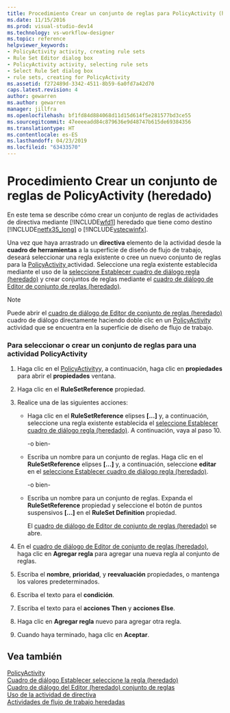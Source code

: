 ```yaml
---
title: Procedimiento Crear un conjunto de reglas para PolicyActivity (heredado) | Documentos de Microsoft
ms.date: 11/15/2016
ms.prod: visual-studio-dev14
ms.technology: vs-workflow-designer
ms.topic: reference
helpviewer_keywords:
- PolicyActivity activity, creating rule sets
- Rule Set Editor dialog box
- PolicyActivity activity, selecting rule sets
- Select Rule Set dialog box
- rule sets, creating for PolicyActivity
ms.assetid: f272489d-3342-4511-8b59-6a0fd7a42d70
caps.latest.revision: 4
author: gewarren
ms.author: gewarren
manager: jillfra
ms.openlocfilehash: bf1fd84d884068d11d15d614f5e281577bd3ce55
ms.sourcegitcommit: 47eeeeadd84c879636e9d48747b615de69384356
ms.translationtype: HT
ms.contentlocale: es-ES
ms.lasthandoff: 04/23/2019
ms.locfileid: "63433570"
---
```

# <a name="how-to-create-a-policyactivity-rule-set-legacy"></a>Procedimiento Crear un conjunto de reglas de PolicyActivity (heredado)
En este tema se describe cómo crear un conjunto de reglas de actividades de directiva mediante [!INCLUDE[wfd1](../includes/wfd1-md.md)] heredado que tiene como destino [!INCLUDE[netfx35_long](../includes/netfx35-long-md.md)] o [!INCLUDE[vstecwinfx](../includes/vstecwinfx-md.md)].  
  
 Una vez que haya arrastrado un **directiva** elemento de la actividad desde la **cuadro de herramientas** a la superficie de diseño de flujo de trabajo, deseará seleccionar una regla existente o cree un nuevo conjunto de reglas para la [PolicyActivity ](http://go.microsoft.com/fwlink?LinkID=65019) actividad. Seleccione una regla existente establecida mediante el uso de la [seleccione Establecer cuadro de diálogo regla (heredado)](../workflow-designer/select-rule-set-dialog-box-legacy.md) y crear conjuntos de reglas mediante el [cuadro de diálogo de Editor de conjunto de reglas (heredado)](../workflow-designer/rule-set-editor-dialog-box-legacy.md).  
  
> [!NOTE]
> Puede abrir el [cuadro de diálogo de Editor de conjunto de reglas (heredado)](../workflow-designer/rule-set-editor-dialog-box-legacy.md) cuadro de diálogo directamente haciendo doble clic en un [PolicyActivity](http://go.microsoft.com/fwlink?LinkID=65019) actividad que se encuentra en la superficie de diseño de flujo de trabajo.  
  
### <a name="to-select-or-create-a-rule-set-for-a-policyactivity-activity"></a>Para seleccionar o crear un conjunto de reglas para una actividad PolicyActivity  
  
1. Haga clic en el [PolicyActivity](http://go.microsoft.com/fwlink?LinkID=65019)y, a continuación, haga clic en **propiedades** para abrir el **propiedades** ventana.  
  
2. Haga clic en el **RuleSetReference** propiedad.  
  
3. Realice una de las siguientes acciones:  
  
    - Haga clic en el **RuleSetReference** elipses **[...]** y, a continuación, seleccione una regla existente establecida el [seleccione Establecer cuadro de diálogo regla (heredado)](../workflow-designer/select-rule-set-dialog-box-legacy.md). A continuación, vaya al paso 10.  
  
         -o bien-  
  
    - Escriba un nombre para un conjunto de reglas. Haga clic en el **RuleSetReference** elipses **[...]** y, a continuación, seleccione **editar** en el [seleccione Establecer cuadro de diálogo regla (heredado)](../workflow-designer/select-rule-set-dialog-box-legacy.md).  
  
         -o bien-  
  
    - Escriba un nombre para un conjunto de reglas. Expanda el **RuleSetReference** propiedad y seleccione el botón de puntos suspensivos **[...]**  en el **RuleSet Definition** propiedad.  
  
         El [cuadro de diálogo de Editor de conjunto de reglas (heredado)](../workflow-designer/rule-set-editor-dialog-box-legacy.md) se abre.  
  
4. En el [cuadro de diálogo de Editor de conjunto de reglas (heredado)](../workflow-designer/rule-set-editor-dialog-box-legacy.md), haga clic en **Agregar regla** para agregar una nueva regla al conjunto de reglas.  
  
5. Escriba el **nombre**, **prioridad**, y **reevaluación** propiedades, o mantenga los valores predeterminados.  
  
6. Escriba el texto para el **condición**.  
  
7. Escriba el texto para el **acciones Then** y **acciones Else**.  
  
8. Haga clic en **Agregar regla** nuevo para agregar otra regla.  
  
9. Cuando haya terminado, haga clic en **Aceptar**.  
  
## <a name="see-also"></a>Vea también  
 [PolicyActivity](http://go.microsoft.com/fwlink?LinkID=65019)   
 [Cuadro de diálogo Establecer seleccione la regla (heredado)](../workflow-designer/select-rule-set-dialog-box-legacy.md)   
 [Cuadro de diálogo del Editor (heredado) conjunto de reglas](../workflow-designer/rule-set-editor-dialog-box-legacy.md)   
 [Uso de la actividad de directiva](http://go.microsoft.com/fwlink?LinkID=65004)   
 [Actividades de flujo de trabajo heredadas](../workflow-designer/legacy-workflow-activities.md)